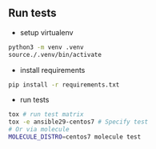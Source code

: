 ## Run tests

* setup virtualenv

```bash
python3 -m venv .venv
source./.venv/bin/activate
```

* install requirements
```bash
pip install -r requirements.txt
```
* run tests
```bash
tox # run test matrix
tox -e ansible29-centos7 # Specify test
# Or via molecule
MOLECULE_DISTRO=centos7 molecule test
```


